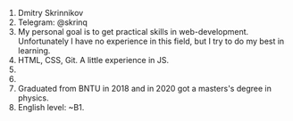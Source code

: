 1. Dmitry Skrinnikov
2. Telegram: @skrinq
3. My personal goal is to get practical skills in web-development. Unfortunately I have no experience in this field, but I try to do my best in learning. 
4. HTML, CSS, Git. A little experience in JS. 
5. 
6. 
7. Graduated from BNTU in 2018 and in 2020 got a masters's degree in physics.
8. English level: ~B1.